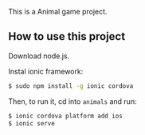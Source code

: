 This is a Animal game project.

## How to use this project

Download node.js.

Instal ionic framework:
```bash
$ sudo npm install -g ionic cordova
```
Then, to run it, cd into `animals` and run:

```bash
$ ionic cordova platform add ios
$ ionic serve
```
